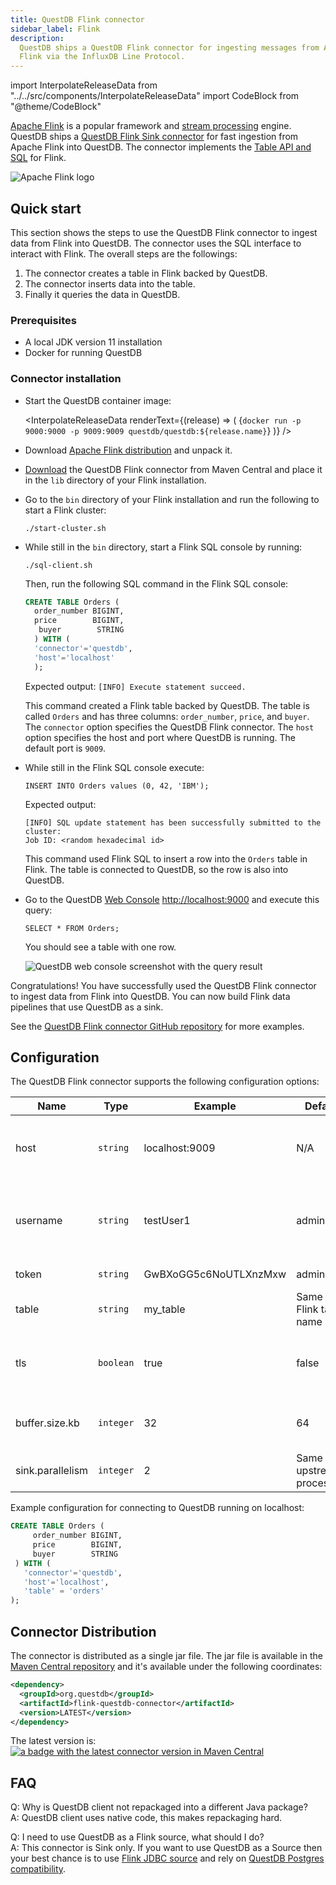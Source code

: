 ```yaml
---
title: QuestDB Flink connector
sidebar_label: Flink
description:
  QuestDB ships a QuestDB Flink connector for ingesting messages from Apache
  Flink via the InfluxDB Line Protocol.
---
```


import InterpolateReleaseData from "../../src/components/InterpolateReleaseData"
import CodeBlock from "@theme/CodeBlock"

[Apache Flink](https://flink.apache.org/) is a popular framework and
[stream processing](/glossary/stream-processing) engine. QuestDB ships a
[QuestDB Flink Sink connector](https://github.com/questdb/flink-questdb-connector)
for fast ingestion from Apache Flink into QuestDB. The connector implements the
[Table API and SQL](https://nightlies.apache.org/flink/flink-docs-release-1.16/docs/dev/table/overview/)
for Flink.

![Apache Flink logo](/images/logos/flink.svg)

## Quick start

This section shows the steps to use the QuestDB Flink connector to ingest data
from Flink into QuestDB. The connector uses the SQL interface to interact with
Flink. The overall steps are the followings:

1. The connector creates a table in Flink backed by QuestDB.
2. The connector inserts data into the table.
3. Finally it queries the data in QuestDB.

### Prerequisites

- A local JDK version 11 installation
- Docker for running QuestDB

### Connector installation

- Start the QuestDB container image:

  <InterpolateReleaseData renderText={(release) => (
  <CodeBlock className="language-shell">
  {`docker run -p 9000:9000 -p 9009:9009 questdb/questdb:${release.name}`}
  </CodeBlock> )} />

- Download [Apache Flink distribution](https://flink.apache.org/downloads/) and
  unpack it.
- [Download](https://repo1.maven.org/maven2/org/questdb/flink-questdb-connector/0.2/flink-questdb-connector-0.2.jar)
  the QuestDB Flink connector from Maven Central and place it in the `lib`
  directory of your Flink installation.
- Go to the `bin` directory of your Flink installation and run the following to
  start a Flink cluster:

  ```shell
  ./start-cluster.sh
  ```

- While still in the `bin` directory, start a Flink SQL console by running:

  ```shell
  ./sql-client.sh
  ```

  Then, run the following SQL command in the Flink SQL console:

  ```sql
  CREATE TABLE Orders (
    order_number BIGINT,
    price        BIGINT,
     buyer        STRING
    ) WITH (
    'connector'='questdb',
    'host'='localhost'
    );
  ```

  Expected output: `[INFO] Execute statement succeed.`

  This command created a Flink table backed by QuestDB. The table is called
  `Orders` and has three columns: `order_number`, `price`, and `buyer`. The
  `connector` option specifies the QuestDB Flink connector. The `host` option
  specifies the host and port where QuestDB is running. The default port is
  `9009`.

- While still in the Flink SQL console execute:

  ```questdb-sql
  INSERT INTO Orders values (0, 42, 'IBM');
  ```

  Expected output:

  ```shell
  [INFO] SQL update statement has been successfully submitted to the cluster:
  Job ID: <random hexadecimal id>
  ```

  This command used Flink SQL to insert a row into the `Orders` table in Flink.
  The table is connected to QuestDB, so the row is also into QuestDB.

- Go to the QuestDB [Web Console](/docs/web-console/) [http://localhost:9000](http://localhost:9000)
  and execute this query:

  ```questdb-sql
  SELECT * FROM Orders;
  ```

  You should see a table with one row.

  ![QuestDB web console screenshot with the query result](/images/guides/flink/flink-questdb-console.webp)

Congratulations! You have successfully used the QuestDB Flink connector to
ingest data from Flink into QuestDB. You can now build Flink data pipelines that
use QuestDB as a sink.

See the
[QuestDB Flink connector GitHub repository](https://github.com/questdb/flink-questdb-connector/tree/main/samples)
for more examples.

## Configuration

The QuestDB Flink connector supports the following configuration options:

| Name             | Type      | Example               | Default                     | Meaning                                                                    |
| ---------------- | --------- | --------------------- | --------------------------- | -------------------------------------------------------------------------- |
| host             | `string`  | localhost:9009        | N/A                         | Host and port where QuestDB server is running                              |
| username         | `string`  | testUser1             | admin                       | Username for authentication. The default is used when also `token` is set. |
| token            | `string`  | GwBXoGG5c6NoUTLXnzMxw | admin                       | Token for authentication                                                   |
| table            | `string`  | my_table              | Same as Flink table name    | Target table in QuestDB                                                    |
| tls              | `boolean` | true                  | false                       | Whether to use TLS/SSL for connecting to QuestDB server                    |
| buffer.size.kb   | `integer` | 32                    | 64                          | Size of the QuestDB client send buffer                                     |
| sink.parallelism | `integer` | 2                     | Same as upstream processors | QuestDB Sink Parallelism                                                   |

Example configuration for connecting to QuestDB running on localhost:

```sql
CREATE TABLE Orders (
     order_number BIGINT,
     price        BIGINT,
     buyer        STRING
 ) WITH (
   'connector'='questdb',
   'host'='localhost',
   'table' = 'orders'
);
```

## Connector Distribution

The connector is distributed as a single jar file. The jar file is available in
the
[Maven Central repository](https://repo1.maven.org/maven2/org/questdb/flink-questdb-connector/)
and it's available under the following coordinates:

```xml
<dependency>
  <groupId>org.questdb</groupId>
  <artifactId>flink-questdb-connector</artifactId>
  <version>LATEST</version>
</dependency>
```

The latest version is:
[![a badge with the latest connector version in Maven Central](https://maven-badges.herokuapp.com/maven-central/org.questdb/flink-questdb-connector/badge.svg)](https://maven-badges.herokuapp.com/maven-central/org.questdb/flink-questdb-connector)

## FAQ

Q: Why is QuestDB client not repackaged into a different Java package?<br/> A:
QuestDB client uses native code, this makes repackaging hard.

Q: I need to use QuestDB as a Flink source, what should I do?<br/> A: This
connector is Sink only. If you want to use QuestDB as a Source then your best
chance is to use
[Flink JDBC source](https://nightlies.apache.org/flink/flink-docs-release-1.15/docs/connectors/table/jdbc/)
and rely on
[QuestDB Postgres compatibility](/docs/reference/sql/overview/#postgresql).
